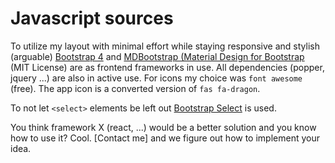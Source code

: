 # Javascript sources

To utilize my layout with minimal effort while staying responsive and stylish (arguable) [Bootstrap 4](https://getbootstrap.com) and [MDBootstrap (Material Design for Bootstrap](https://mdbootstrap.com) (MIT License) are as frontend frameworks in use. All dependencies (popper, jquery ...) are also in active use. For icons my choice was `font awesome` (free). The app icon is a converted version of `fas fa-dragon`.

To not let `<select>` elements be left out [Bootstrap Select](https://github.com/snapappointments/bootstrap-select/) is used.

You think framework X (react, ...) would be a better solution and you know how to use it? Cool. [Contact me] and we figure out how to implement your idea.
